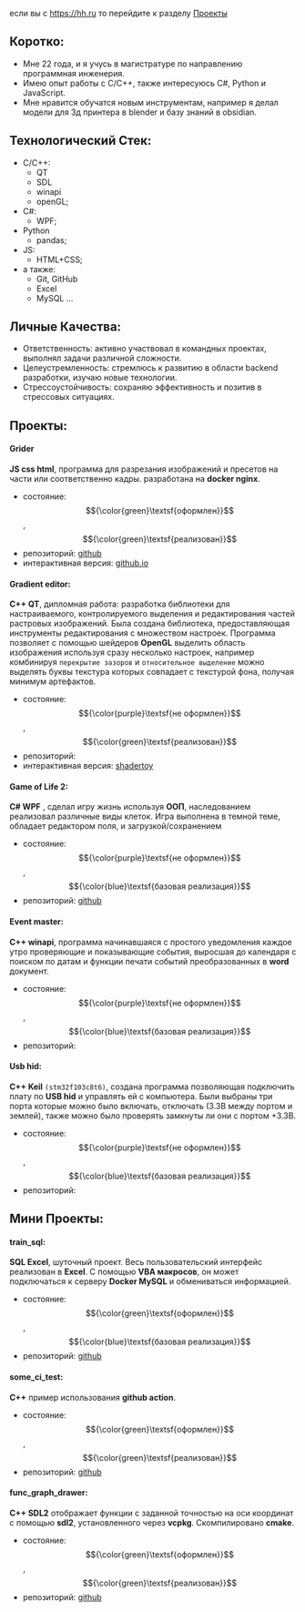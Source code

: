 если вы с https://hh.ru то перейдите к разделу [Проекты](##Проекты)

## Коротко:

- Мне 22 года, и я учусь в магистратуре по направлению программная инженерия.
- Имею опыт работы с С/С++, также интересуюсь С#, Python и JavaScript.
- Мне нравится обучатся новым инструментам, например я делал модели для 3д принтера в blender и базу знаний в obsidian.

## Технологический Стек:
- С/С++:
  - QT
  - SDL
  - winapi
  - openGL;
- С#: 
  - WPF;
- Python 
  - pandas;
- JS: 
  - HTML+CSS;
- а также: 
  - Git, GitHub
  - Excel
  - MySQL ...

## Личные Качества:
- Ответственность: активно участвовал в командных проектах, выполнял задачи различной сложности.
- Целеустремленность: стремлюсь к развитию в области backend разработки, изучаю новые технологии.
- Стрессоустойчивость: сохраняю эффективность и позитив в стрессовых ситуациях.

## Проекты:

#### Grider
**JS css html**, программа для разрезания изображений и пресетов на части или соответственно кадры. разработана на **docker nginx**.
- состояние: $${\color{green}\textsf{оформлен}}$$, $${\color{green}\textsf{реализован}}$$
- репозиторий: [github](https://github.com/KiselkovD/Grider)
- интерактивная версия: [github.io](https://kiselkovd.github.io/Grider/)

#### Gradient editor:
**С++ QT**, дипломная работа: разработка библиотеки для настраиваемого, контролируемого выделения и редактирования частей растровых изображений. Была создана библиотека, предоставляющая инструменты редактирования с множеством настроек. Программа позволяет с помощью шейдеров **OpenGL** выделить область изображения используя сразу несколько настроек, например комбинируя `перекрытие зазоров` и `относительное выделение` можно выделять буквы текстура которых совпадает с текстурой фона, получая минимум артефактов.
- состояние: $${\color{purple}\textsf{не оформлен}}$$, $${\color{green}\textsf{реализован}}$$
- репозиторий: []()
- интерактивная версия: [shadertoy](https://www.shadertoy.com/playlist/DXXSRX)

#### Game of Life 2:
**C# WPF** , сделал игру жизнь используя **ООП**, наследованием реализовал различные виды клеток. Игра выполнена в темной теме, обладает редактором поля, и загрузкой/сохранением 
- состояние: $${\color{purple}\textsf{не оформлен}}$$, $${\color{blue}\textsf{базовая реализация}}$$
- репозиторий: [github](https://github.com/KiselkovD/life_game/tree/main)

#### Event master:
**С++ winapi**, программа начинавшаяся с простого уведомления каждое утро проверяющие и показывающие события, выросшая до календаря с поиском по датам и функции печати событий преобразованных в **word** документ.
- состояние: $${\color{purple}\textsf{не оформлен}}$$, $${\color{blue}\textsf{базовая реализация}}$$
- репозиторий: []()

#### Usb hid:
**С++ Keil** `(stm32f103c8t6)`, создана программа позволяющая подключить плату по **USB hid** и управлять ей с компьютера. Были выбраны три порта которые можно было включать, отключать (3.3В между портом и землей), также можно было проверять замкнуты ли они с портом +3.3В.
- состояние: $${\color{purple}\textsf{не оформлен}}$$, $${\color{blue}\textsf{базовая реализация}}$$
- репозиторий: []()

## Мини Проекты:

#### train_sql:
**SQL Excel**, шуточный проект. Весь пользовательский интерфейс реализован в **Excel**. С помощью **VBA макросов**, он может подключаться к серверу **Docker MySQL** и обмениваться информацией.
- состояние: $${\color{green}\textsf{оформлен}}$$, $${\color{blue}\textsf{базовая реализация}}$$
- репозиторий: [github](https://github.com/KiselkovD/train_sql)

#### some_ci_test:
**С++** пример использования **github action**.
- состояние: $${\color{green}\textsf{оформлен}}$$, $${\color{green}\textsf{реализован}}$$
- репозиторий: [github](https://github.com/KiselkovD/some_ci_test)

#### func_graph_drawer:
**С++ SDL2** отображает функции с заданной точностью на оси координат с помощью **sdl2**, установленного через **vcpkg**. Скомпилировано **cmake**.
- состояние: $${\color{green}\textsf{оформлен}}$$, $${\color{green}\textsf{реализован}}$$
- репозиторий: [github](https://github.com/KiselkovD/func_graph_drawer)
